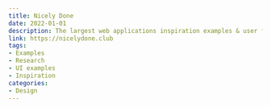```yaml
---
title: Nicely Done
date: 2022-01-01
description: The largest web applications inspiration examples & user flows library. Save hours of research by browsing 34,800+ screen examples from web applications.
link: https://nicelydone.club
tags: 
- Examples
- Research
- UI examples
- Inspiration
categories:
- Design
---
```



